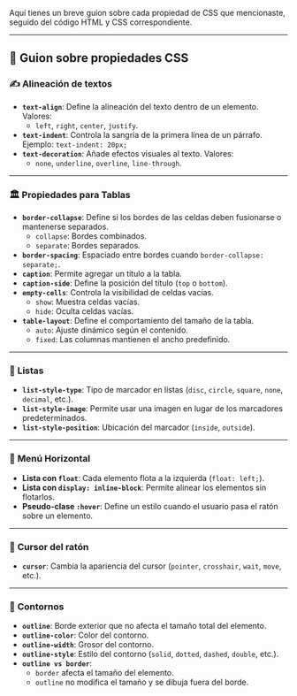 Aquí tienes un breve guion sobre cada propiedad de CSS que mencionaste, seguido del código HTML y CSS correspondiente.

---

## 📌 **Guion sobre propiedades CSS**

### ✍️ **Alineación de textos**
- **`text-align`**: Define la alineación del texto dentro de un elemento. Valores:
  - `left`, `right`, `center`, `justify`.
- **`text-indent`**: Controla la sangría de la primera línea de un párrafo. Ejemplo: `text-indent: 20px;`
- **`text-decoration`**: Añade efectos visuales al texto. Valores:
  - `none`, `underline`, `overline`, `line-through`.

---

### 🏛 **Propiedades para Tablas**
- **`border-collapse`**: Define si los bordes de las celdas deben fusionarse o mantenerse separados.
  - `collapse`: Bordes combinados.
  - `separate`: Bordes separados.
- **`border-spacing`**: Espaciado entre bordes cuando `border-collapse: separate;`.
- **`caption`**: Permite agregar un título a la tabla.
- **`caption-side`**: Define la posición del título (`top` o `bottom`).
- **`empty-cells`**: Controla la visibilidad de celdas vacías.
  - `show`: Muestra celdas vacías.
  - `hide`: Oculta celdas vacías.
- **`table-layout`**: Define el comportamiento del tamaño de la tabla.
  - `auto`: Ajuste dinámico según el contenido.
  - `fixed`: Las columnas mantienen el ancho predefinido.

---

### 📜 **Listas**
- **`list-style-type`**: Tipo de marcador en listas (`disc`, `circle`, `square`, `none`, `decimal`, etc.).
- **`list-style-image`**: Permite usar una imagen en lugar de los marcadores predeterminados.
- **`list-style-position`**: Ubicación del marcador (`inside`, `outside`).

---

### 📌 **Menú Horizontal**
- **Lista con `float`**: Cada elemento flota a la izquierda (`float: left;`).
- **Lista con `display: inline-block`**: Permite alinear los elementos sin flotarlos.
- **Pseudo-clase `:hover`**: Define un estilo cuando el usuario pasa el ratón sobre un elemento.

---

### 🎯 **Cursor del ratón**
- **`cursor`**: Cambia la apariencia del cursor (`pointer`, `crosshair`, `wait`, `move`, etc.).

---

### 🎨 **Contornos**
- **`outline`**: Borde exterior que no afecta el tamaño total del elemento.
- **`outline-color`**: Color del contorno.
- **`outline-width`**: Grosor del contorno.
- **`outline-style`**: Estilo del contorno (`solid`, `dotted`, `dashed`, `double`, etc.).
- **`outline vs border`**: 
  - `border` afecta el tamaño del elemento.
  - `outline` no modifica el tamaño y se dibuja fuera del borde.
